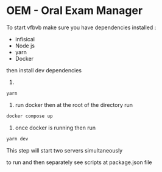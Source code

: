 # **OEM - Oral Exam Manager**

To start&#x20;
vfbvb
make sure you have dependencies installed :&#x20;

- infisical
- Node js
- yarn
- Docker

then install dev dependencies&#x20;

1.

```txt
yarn
```

1. run docker then at the root of the directory run

```txt
docker compose up
```

1. once docker is running then run

```txt
yarn dev
```

This step will start two servers simultaneously&#x20;

to run and then separately see scripts at package.json file&#x20;

